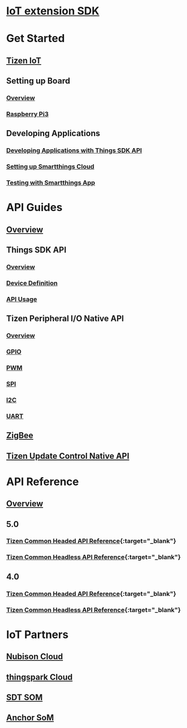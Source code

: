 # [IoT extension SDK](/iot/index.md)

# Get Started
## [Tizen IoT](/iot/get-started/overview.md)
## Setting up Board
### [Overview](/iot/get-started/setting-up-board.md)
### [Raspberry Pi3](/iot/get-started/rpi3-5.0.md)
## Developing Applications
### [Developing Applications with Things SDK API](/iot/get-started/things-app-development-5.0.md)
### [Setting up Smartthings Cloud](/iot/get-started/things-cloud-setup.md)
### [Testing with Smartthings App](/iot/get-started/cloud-app-test.md)

# API Guides
## [Overview](/iot/guides/iot-api.md)
## Things SDK API
### [Overview](/iot/guides/things-api-5.0.md)
### [Device Definition](/iot/guides/things-api-device-5.0.md)
### [API Usage](/iot/guides/things-api-guide-5.0.md)
## Tizen Peripheral I/O Native API
### [Overview](/iot/guides/peripheral-io-api.md)
### [GPIO](/iot/guides/peripheral-io-api-gpio.md)
### [PWM](/iot/guides/peripheral-io-api-pwm.md)
### [SPI](/iot/guides/peripheral-io-api-spi.md)
### [I2C](/iot/guides/peripheral-io-api-i2c.md)
### [UART](/iot/guides/peripheral-io-api-uart.md)
## [ZigBee](/iot/guides/zigbee.md)
## [Tizen Update Control Native API](/iot/guides/update-control-api.md)

# API Reference
## [Overview](/iot/api/overview.md)
## 5.0
### [Tizen Common Headed API Reference](/iot/api/5.0/tizen-iot-headed/index.html){:target="_blank"}
### [Tizen Common Headless API Reference](/iot/api/5.0/tizen-iot-headless/index.html){:target="_blank"}
## 4.0
### [Tizen Common Headed API Reference](/iot/api/4.0/tizen-iot-headed/index.html){:target="_blank"}
### [Tizen Common Headless API Reference](/iot/api/4.0/tizen-iot-headless/index.html){:target="_blank"}

# IoT Partners
## [Nubison Cloud](/iot/iot-partners/nubison.md)
## [thingspark Cloud](/iot/iot-partners/thingspark.md)
## [SDT SOM](/iot/iot-partners/sdt_som.md)
## [Anchor SoM](/iot/iot-partners/anchor/anchor.md)
